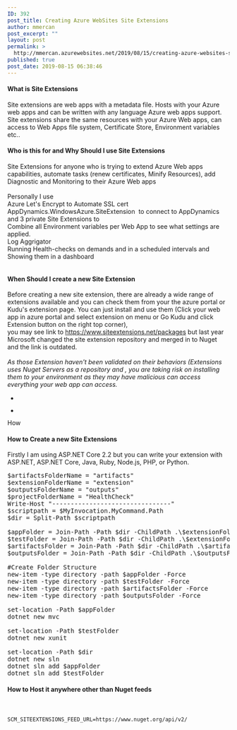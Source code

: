 ```yaml
---
ID: 392
post_title: Creating Azure WebSites Site Extensions
author: mmercan
post_excerpt: ""
layout: post
permalink: >
  http://mmercan.azurewebsites.net/2019/08/15/creating-azure-websites-site-extensions/
published: true
post_date: 2019-08-15 06:38:46
---
```

<!-- wp:heading {"level":4} -->
<h4>

What is Site Extensions

</h4>
<!-- /wp:heading -->

<!-- wp:paragraph -->
<p>Site extensions are web apps with a metadata file. Hosts with your Azure web apps and can be written with any language Azure web apps support. Site extensions share the same resources with your Azure Web apps, can access to Web Apps file system, Certificate Store, Environment variables etc..  </p>
<!-- /wp:paragraph -->

<!-- wp:heading {"level":4} -->
<h4> Who is this for and  Why Should I use Site Extensions </h4>
<!-- /wp:heading -->

<!-- wp:paragraph -->
<p> Site Extensions for anyone who  is trying to extend Azure Web apps capabilities, automate tasks (renew certificates, Minify Resources), add Diagnostic and Monitoring to their Azure Web apps <br><br>Personally I use <br>Azure Let's Encrypt to Automate SSL cert <br>AppDynamics.WindowsAzure.SiteExtension&nbsp; to connect to AppDynamics <br>and 3 private Site Extensions to<br>Combine all Environment variables per Web App to see what settings are applied.<br>Log Aggrigator <br>Running Health-checks on demands and in a scheduled intervals and Showing them in a dashboard</p>
<!-- /wp:paragraph -->

<!-- wp:image {"id":462} -->
<figure class="wp-block-image"><img src="/wp-content/uploads/2019/08/Site-Extensions-img-3-1024x344.jpg" alt="" class="wp-image-462"/></figure>
<!-- /wp:image -->

<!-- wp:heading {"level":4} -->
<h4>When Should I create a new Site Extension</h4>
<!-- /wp:heading -->

<!-- wp:paragraph -->
<p>Before creating a new site extension, there are already a wide range of extensions available and you can check them from your the azure portal or Kudu's extension page. You can just install and use them (Click your web app in azure portal and select extension on menu or Go Kudu and click Extension button on the right top corner), <br>you may see link to <a href="https://www.siteextensions.net/packages">https://www.siteextensions.net/packages</a>  but last year Microsoft changed the site extension repository and merged in to Nuget and the link is outdated.<br><br><em>As those Extension haven't been validated on their behaviors (Extensions uses Nuget Servers as a repository and , you are taking risk on installing them to your environment as they may have malicious can access everything your web app can access.</em></p>
<!-- /wp:paragraph -->

<!-- wp:gallery {"ids":[457,459]} -->
<ul class="wp-block-gallery columns-2 is-cropped"><li class="blocks-gallery-item"><figure><img src="/wp-content/uploads/2019/08/Site-Extensions-img-1.jpg" alt="" data-id="457" class="wp-image-457"/></figure></li><li class="blocks-gallery-item"><figure><img src="/wp-content/uploads/2019/08/Site-Extensions-img-2.jpg" alt="" data-id="459" data-link="https://mmercan.azurewebsites.net/2019/08/15/creating-azure-websites-site-extensions/site-extensions-img-2/" class="wp-image-459"/></figure></li></ul>
<!-- /wp:gallery -->

<!-- wp:paragraph -->
<p> </p>
<!-- /wp:paragraph -->

<!-- wp:paragraph -->
<p> How</p>
<!-- /wp:paragraph -->

<!-- wp:heading {"level":4} -->
<h4>  How to Create a new Site Extensions </h4>
<!-- /wp:heading -->

<!-- wp:paragraph -->
<p>Firstly I am using  ASP.NET Core  2.2 but you can write your extension with ASP.NET, ASP.NET Core, Java, Ruby, Node.js, PHP, or Python. </p>
<!-- /wp:paragraph -->

<!-- wp:syntaxhighlighter/code {"language":"powershell"} -->
<pre class="wp-block-syntaxhighlighter-code">$artifactsFolderName = "artifacts"
$extensionFolderName = "extension"
$outputsFolderName = "outputs"
$projectFolderName = "HealthCheck"
Write-Host "--------------------------------"
$scriptpath = $MyInvocation.MyCommand.Path 
$dir = Split-Path $scriptpath

$appFolder = Join-Path -Path $dir -ChildPath .\$extensionFolderName\$projectFolderName
$testFolder = Join-Path -Path $dir -ChildPath .\$extensionFolderName\$projectFolderName".Tests"
$artifactsFolder = Join-Path -Path $dir -ChildPath .\$artifactsFolderName
$outputsFolder = Join-Path -Path $dir -ChildPath .\$outputsFolderName

#Create Folder Structure 
new-item -type directory -path $appFolder -Force
new-item -type directory -path $testFolder -Force
new-item -type directory -path $artifactsFolder -Force
new-item -type directory -path $outputsFolder -Force

set-location -Path $appFolder
dotnet new mvc

set-location -Path $testFolder
dotnet new xunit

set-location -Path $dir
dotnet new sln
dotnet sln add $appFolder
dotnet sln add $testFolder</pre>
<!-- /wp:syntaxhighlighter/code -->

<!-- wp:heading {"level":4} -->
<h4>  How to Host it anywhere other than Nuget feeds </h4>
<!-- /wp:heading -->

<!-- wp:paragraph -->
<p><br><br><code>SCM_SITEEXTENSIONS_FEED_URL=https://www.nuget.org/api/v2/</code><br><br></p>
<!-- /wp:paragraph -->

<!-- wp:paragraph -->
<p></p>
<!-- /wp:paragraph -->